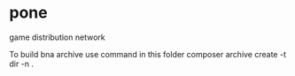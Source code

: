 # pone

game distribution network

To build bna archive use command in this folder
composer archive create -t dir -n .

